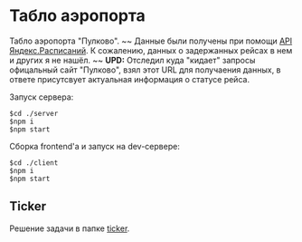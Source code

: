# Табло аэропорта
Табло аэропорта "Пулково".
~~ Данные были получены при помощи [API Яндекс.Расписаний](https://tech.yandex.ru/rasp/raspapi/). К сожалению, данных о задержанных рейсах в нем и других я не нашёл. ~~
**UPD:** Отследил куда "кидает" запросы офицальный сайт "Пулково", взял этот URL для получаения данных, в ответе присутсвует актуальная информация о статусе рейса.

Запуск сервера:
```
$cd ./server
$npm i
$npm start
```
Сборка frontend'a и запуск на dev-сервере:

```
$cd ./client
$npm i
$npm start
```

## Ticker

Решение задачи в папке [ticker](https://github.com/anatolyefimov/yandex-airport-panel/tree/master/ticker).